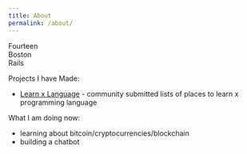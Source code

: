 ```yaml
---
title: About
permalink: /about/
---
```


Fourteen <br>
Boston <br>
Rails

Projects I have Made:

- [Learn x Language](http://www.learnxlanguage.com/) - community submitted lists of places to learn x programming language


What I am doing now:

- learning about bitcoin/cryptocurrencies/blockchain <br>
- building a chatbot
